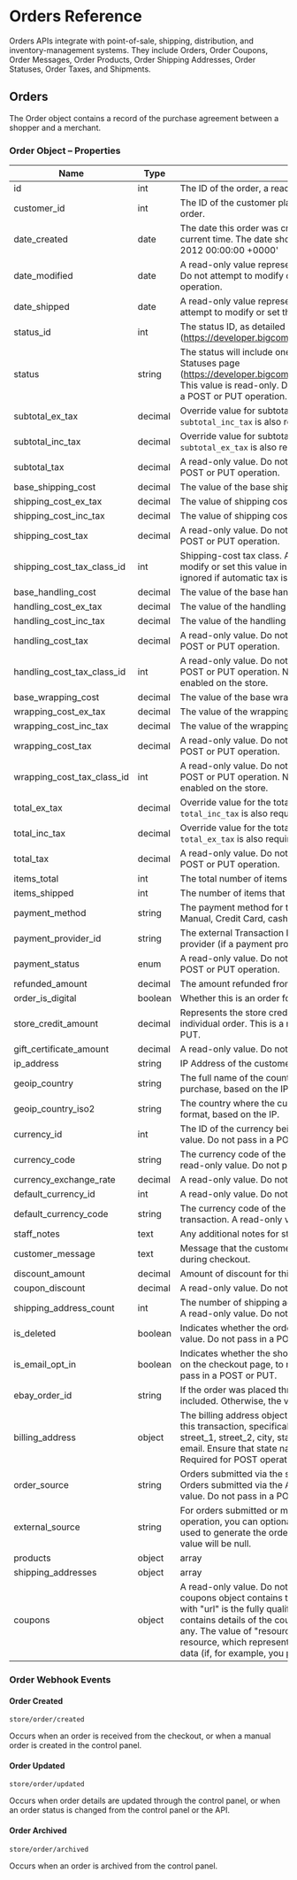 # <span class="jumptarget"> Orders Reference</span>

Orders APIs integrate with point-of-sale, shipping, distribution, and inventory-management systems. They include Orders, Order Coupons, Order Messages, Order Products, Order Shipping Addresses, Order Statuses, Order Taxes, and Shipments.

## <span class="jumptarget"> Orders </span>

The Order object contains a record of the purchase agreement between a shopper and a merchant.

### <span class="jumptarget"> Order Object – Properties </span>

| Name | Type | Description |
| --- | --- | --- |
| id | int | The ID of the order, a read-only value. Do not pass in PUT or POST. |
| customer_id | int | The ID of the customer placing the order; or 0 if it was a guest order. |
| date_created | date | The date this order was created, if not specified, will default to the current time. The date should be in RFC format, e.g.: 'Tue, 20 Nov 2012 00:00:00 +0000' |
| date_modified | date | A read-only value representing the last modification of the order. Do not attempt to modify or set this value in a POST or PUT operation. |
| date_shipped | date | A read-only value representing the date of shipment. Do not attempt to modify or set this value in a POST or PUT operation. |
| status_id | int | The status ID, as detailed in the Order Statuses page (https://developer.bigcommerce.com/api/stores/v2/order_statuses). |
| status | string | The status will include one of the string values listed in the Order Statuses page (https://developer.bigcommerce.com/api/stores/v2/order_statuses). This value is read-only. Do not attempt to modify or set this value in a POST or PUT operation. |
| subtotal_ex_tax | decimal | Override value for subtotal excluding tax. If specified, the field `subtotal_inc_tax` is also required. |
| subtotal_inc_tax | decimal | Override value for subtotal including tax. If specified, the field `subtotal_ex_tax` is also required. |
| subtotal_tax | decimal | A read-only value. Do not attempt to modify or set this value in a POST or PUT operation. |
| base_shipping_cost | decimal | The value of the base shipping cost |
| shipping_cost_ex_tax | decimal | The value of shipping cost excluding tax |
| shipping_cost_inc_tax | decimal | The value of shipping cost including tax |
| shipping_cost_tax | decimal | A read-only value. Do not attempt to modify or set this value in a POST or PUT operation. |
| shipping_cost_tax_class_id | int | Shipping-cost tax class. A read-only value. Do not attempt to modify or set this value in a POST or PUT operation. NOTE: Value ignored if automatic tax is enabled on the store. |
| base_handling_cost | decimal | The value of the base handling cost |
| handling_cost_ex_tax | decimal | The value of the handling cost excluding tax |
| handling_cost_inc_tax | decimal | The value of the handling cost including tax |
| handling_cost_tax | decimal | A read-only value. Do not attempt to modify or set this value in a POST or PUT operation. |
| handling_cost_tax_class_id | int | A read-only value. Do not attempt to modify or set this value in a POST or PUT operation. NOTE: Value ignored if automatic tax is enabled on the store. |
| base_wrapping_cost | decimal | The value of the base wrapping cost. |
| wrapping_cost_ex_tax | decimal | The value of the wrapping cost excluding tax. |
| wrapping_cost_inc_tax | decimal | The value of the wrapping cost including tax. |
| wrapping_cost_tax | decimal | A read-only value. Do not attempt to modify or set this value in a POST or PUT operation. |
| wrapping_cost_tax_class_id | int | A read-only value. Do not attempt to modify or set this value in a POST or PUT operation. NOTE: Value ignored if automatic tax is enabled on the store. |
| total_ex_tax | decimal | Override value for the total, excluding tax. If specified, the field `total_inc_tax` is also required. |
| total_inc_tax | decimal | Override value for the total, including tax. If specified, the field `total_ex_tax` is also required. |
| total_tax | decimal | A read-only value. Do not attempt to modify or set this value in a POST or PUT operation. |
| items_total | int | The total number of items in the order. |
| items_shipped | int | The number of items that have been shipped. |
| payment_method | string | The payment method for this order. Can be one of the following: Manual, Credit Card, cash, Test Payment Gateway, ... . |
| payment_provider_id | string | The external Transaction ID/Payment ID within this order's payment provider (if a payment provider was used). |
| payment_status | enum | A read-only value. Do not attempt to modify or set this value in a POST or PUT operation. |
| refunded_amount | decimal | The amount refunded from this transaction. |
| order_is_digital | boolean | Whether this is an order for digital products. |
| store_credit_amount | decimal | Represents the store credit that the shopper has redeemed on this individual order. This is a read-only value. Do not pass in a POST or PUT. |
| gift_certificate_amount | decimal | A read-only value. Do not pass in a POST or PUT. |
| ip_address | string | IP Address of the customer, if known. |
| geoip_country | string | The full name of the country where the customer made the purchase, based on the IP. |
| geoip_country_iso2 | string | The country where the customer made the purchase, in ISO2 format, based on the IP. |
| currency_id | int | The ID of the currency being used in this transaction. A read-only value. Do not pass in a POST or PUT. |
| currency_code | string | The currency code of the currency being used in this transaction. A read-only value. Do not pass in a POST or PUT. |
| currency_exchange_rate | decimal | A read-only value. Do not pass in a POST or PUT. |
| default_currency_id | int | A read-only value. Do not pass in a POST or PUT. |
| default_currency_code | string | The currency code of the default currency for this type of transaction. A read-only value. Do not pass in a POST or PUT. |
| staff_notes | text | Any additional notes for staff. |
| customer_message | text | Message that the customer entered into the `Order Comments` box during checkout. |
| discount_amount | decimal | Amount of discount for this transaction. |
| coupon_discount | decimal | A read-only value. Do not pass in a POST or PUT. |
| shipping_address_count | int | The number of shipping addresses associated with this transaction. A read-only value. Do not pass in a POST or PUT. |
| is_deleted | boolean | Indicates whether the order was deleted (archived). A read-only value. Do not pass in a POST or PUT. |
| is_email_opt_in | boolean | Indicates whether the shopper has selected an opt-in check box, on the checkout page, to receive emails. A read-only value. Do not pass in a POST or PUT. |
| ebay_order_id | string | If the order was placed through eBay, the eBay order number will be included. Otherwise, the value will be 0. |
| billing_address | object | The billing address object contains the billing address details for this transaction, specifically: first_name, last_name, company, street_1, street_2, city, state, zip, country, country_iso2, phone, and email. Ensure that state names are spelled out in full, e.g.: California. Required for POST operations. |
| order_source | string | Orders submitted via the store's website will include a "www" value. Orders submitted via the API will be set to "external". A read-only value. Do not pass in a POST or PUT. |
| external_source | string | For orders submitted or modified via the API, using a PUT or POST operation, you can optionally pass in a value identifying the system used to generate the order. For example: "POS". Otherwise, the value will be null. |
| products | object|array | Refer to https://developer.bigcommerce.com/api/orders/order/products |
| shipping_addresses | object|array | For PUT and POST operations, you can optionally pass a "shipping_addresses" object array, containing one or more shipping addresses. If you include more than one address, only the first will be used, as the API does not currently support shipping to more than one address. If you do not pass a shipping address, the billing address will be used. Refer to the "Order Shipping Address" page for the full list of name/value pairs (https://developer.bigcommerce.com/api/objects/v2/order_shipping_address). Not all fields are required. For an example of the syntax, refer to the Objects resource > "Create order" entry. For GET and other operations, the `shipping_addresses` object will consist of two addresses: the URI of a JSON object containing the shipping address details; and a context path that provides an alternate means of retrieving the data (if, for example, you prefer XML). For the syntax, refer to the Objects resource > "List orders" entry. |
| coupons | object | A read-only value. Do not attempt to pass in a PUT or POST. The coupons object contains two name/value pairs. The value paired with "url" is the fully qualified address of the JSON object array that contains details of the coupon(s) associated with this transaction, if any. The value of "resource" is the context path to the "coupons" resource, which represents an alternate means of retrieving the data (if, for example, you prefer XML). |

### <span class="jumptarget"> Order Webhook Events </span>

#### <span class="jumptarget"> Order Created </span>

```
store/order/created
```
Occurs when an order is received from the checkout, or when a manual order is created in the control panel.


#### <span class="jumptarget"> Order Updated </span>

```
store/order/updated
```
Occurs when order details are updated through the control panel, or when an order status is changed from the control panel or the API.

#### <span class="jumptarget"> Order Archived </span>

```
store/order/archived
```
Occurs when an order is archived from the control panel.
